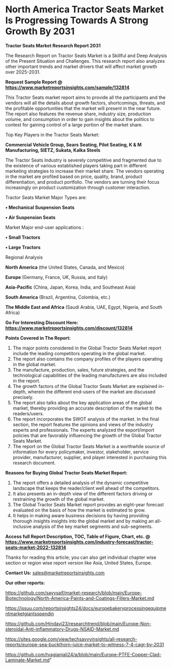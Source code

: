 # North America Tractor Seats Market Is Progressing Towards A Strong Growth By 2031

<strong>Tractor Seats Market Research Report 2031</strong>

The Research Report on Tractor Seats Market is a Skillful and Deep Analysis of the Present Situation and Challenges. This research report also analyzes other important trends and market drivers that will affect market growth over 2025-2031.

<strong>Request Sample Report @ <a href=https://www.marketreportsinsights.com/sample/132814>https://www.marketreportsinsights.com/sample/132814</a></strong>

This Tractor Seats market report aims to provide all the participants and the vendors will all the details about growth factors, shortcomings, threats, and the profitable opportunities that the market will present in the near future. The report also features the revenue share, industry size, production volume, and consumption in order to gain insights about the politics to contest for gaining control of a large portion of the market share.

Top Key Players in the Tractor Seats Market:

<strong>Commercial Vehicle Group, Sears Seating, Pilot Seating, K & M Manufacturing, SIETZ, Sukata, Kalka Steels</strong>

The Tractor Seats Industry is severely competitive and fragmented due to the existence of various established players taking part in different marketing strategies to increase their market share. The vendors operating in the market are profiled based on price, quality, brand, product differentiation, and product portfolio. The vendors are turning their focus increasingly on product customization through customer interaction.

Tractor Seats Market Major Types are:

<strong>• Mechanical Suspension Seats

• Air Suspension Seats</strong>

Market Major end-user applications :

<strong>• Small Tractors

• Large Tractors</strong>

Regional Analysis

</u><strong><b>North America</b></strong> (the United States, Canada, and Mexico)

<strong><b>Europe </b></strong>(Germany, France, UK, Russia, and Italy)

<strong><b>Asia-Pacific</b></strong> (China, Japan, Korea, India, and Southeast Asia)

<strong><b>South America</b></strong> (Brazil, Argentina, Colombia, etc.)

<strong><b>The Middle East and Africa</b></strong> (Saudi Arabia, UAE, Egypt, Nigeria, and South Africa)

<strong>Go For Interesting Discount Here: <a href=https://www.marketreportsinsights.com/discount/132814>https://www.marketreportsinsights.com/discount/132814</a></strong>

<strong>Points Covered in The Report:</strong>
<ol>
  <li>The major points considered in the Global Tractor Seats Market report include the leading competitors operating in the global market.</li>
  <li>The report also contains the company profiles of the players operating in the global market.</li>
  <li>The manufacture, production, sales, future strategies, and the technological capabilities of the leading manufacturers are also included in the report.</li>
  <li>The growth factors of the Global Tractor Seats Market are explained in-depth, wherein the different end-users of the market are discussed precisely.</li>
  <li>The report also talks about the key application areas of the global market, thereby providing an accurate description of the market to the readers/users.</li>
  <li>The report incorporates the SWOT analysis of the market. In the final section, the report features the opinions and views of the industry experts and professionals. The experts analyzed the export/import policies that are favorably influencing the growth of the Global Tractor Seats Market.</li>
  <li>The report on the Global Tractor Seats Market is a worthwhile source of information for every policymaker, investor, stakeholder, service provider, manufacturer, supplier, and player interested in purchasing this research document.</li>
</ol>
<strong>Reasons for Buying Global Tractor Seats Market Report:</strong>

<ol>
  <li>The report offers a detailed analysis of the dynamic competitive landscape that keeps the reader/client well ahead of the competitors.</li>
  <li>It also presents an in-depth view of the different factors driving or restraining the growth of the global market.</li>
  <li>The Global Tractor Seats Market report provides an eight-year forecast evaluated on the basis of how the market is estimated to grow.</li>
  <li>It helps in making aware business decisions by having providing thorough insights insights into the global market and by making an all-inclusive analysis of the key market segments and sub-segments.</li>
</ol>
<strong>Access full Report Description, TOC, Table of Figure, Chart, etc. @ <a href=https://www.marketreportsinsights.com/industry-forecast/tractor-seats-market-2022-132814>https://www.marketreportsinsights.com/industry-forecast/tractor-seats-market-2022-132814</a></strong>


Thanks for reading this article; you can also get individual chapter wise section or region wise report version like Asia, United States, Europe.

<strong>Contact Us:</strong>
sales@marketreportsinsights.com

<strong>Our other reports:</strong>

<a href=https://github.com/sayysaif/market-research/blob/main/Europe-Biotechnology/North-America-Paints-and-Coatings-Fillers-Market.md>https://github.com/sayysaif/market-research/blob/main/Europe-Biotechnology/North-America-Paints-and-Coatings-Fillers-Market.md</a>

<a href=https://issuu.com/reportsinsights24/docs/europebakeryprocessingequipmentmarketgiantsspendin>https://issuu.com/reportsinsights24/docs/europebakeryprocessingequipmentmarketgiantsspendin</a>

<a href=https://github.com/Hindavi23/researchtrend/blob/main/Europe-Non-steroidal-Anti-inflammatory-Drugs-NSAID-Market.md>https://github.com/Hindavi23/researchtrend/blob/main/Europe-Non-steroidal-Anti-inflammatory-Drugs-NSAID-Market.md</a>

<a href=https://sites.google.com/view/techsavvyinsights/all-research-reports/europe-sea-buckthorn-juice-market-to-witness-7-4-cagr-by-2031>https://sites.google.com/view/techsavvyinsights/all-research-reports/europe-sea-buckthorn-juice-market-to-witness-7-4-cagr-by-2031</a>

<a href=https://github.com/tyagianjali24/a/blob/main/Europe-PTFE-Copper-Clad-Laminate-Market.md>https://github.com/tyagianjali24/a/blob/main/Europe-PTFE-Copper-Clad-Laminate-Market.md</a>"
